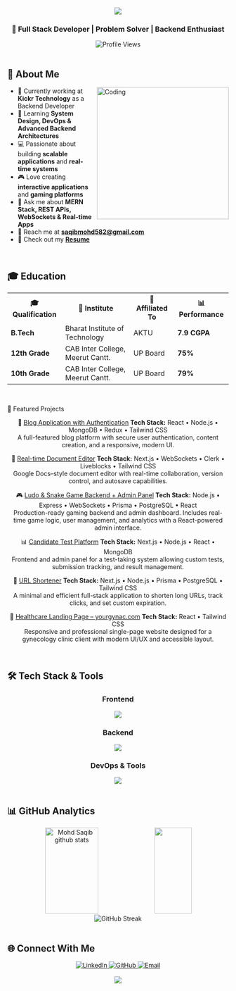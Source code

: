 <h1 align="center">
  <img src="https://readme-typing-svg.herokuapp.com/?font=Righteous&size=35&center=true&vCenter=true&width=500&height=70&duration=4000&lines=Hi+There!+👋;+I'm+Mohd+Saqib!;" />
</h1>

<h3 align="center">🚀 Full Stack Developer | Problem Solver | Backend Enthusiast</h3>

<div align="center">
  <img src="https://komarev.com/ghpvc/?username=saqib001-github&label=Profile%20views&color=0e75b6&style=flat" alt="Profile Views" />
</div>

<br>

## 🎯 About Me

<img align="right" alt="Coding" width="300" src="https://cdn.dribbble.com/users/1162077/screenshots/3848914/programmer.gif">

- 🏢 Currently working at **Kickr Technology** as a Backend Developer
- 🌱 Learning **System Design, DevOps & Advanced Backend Architectures**
- 💻 Passionate about building **scalable applications** and **real-time systems**
- 🎮 Love creating **interactive applications** and **gaming platforms**
- 💬 Ask me about **MERN Stack, REST APIs, WebSockets & Real-time Apps**
- 📧 Reach me at **saqibmohd582@gmail.com**
- 📄 Check out my [**Resume**](https://docs.google.com/document/d/16VmOBbNGzM5V-ydIzqwfEo7zMv48uCLK/edit?usp=sharing&ouid=112916712414969120758&rtpof=true&sd=true)

<br clear="both">

## 🎓 Education

<div align="center">
<table>
  <tr>
    <th>🎓 Qualification</th>
    <th>🏫 Institute</th>
    <th>🔗 Affiliated To</th>
    <th>📊 Performance</th>
  </tr>
  <tr>
    <td><strong>B.Tech</strong></td>
    <td>Bharat Institute of Technology</td>
    <td>AKTU</td>
    <td><strong>7.9 CGPA</strong></td>
  </tr>
  <tr>
    <td><strong>12th Grade</strong></td>
    <td>CAB Inter College, Meerut Cantt.</td>
    <td>UP Board</td>
    <td><strong>75%</strong></td>
  </tr>
  <tr>
    <td><strong>10th Grade</strong></td>
    <td>CAB Inter College, Meerut Cantt.</td>
    <td>UP Board</td>
    <td><strong>79%</strong></td>
  </tr>
</table>
</div>

<br>

 🚀 Featured Projects
<div align="center">

 📝 [Blog Application with Authentication](https://github.com/saqib001-github/blog-app)
**Tech Stack:** React • Node.js • MongoDB • Redux • Tailwind CSS  
A full-featured blog platform with secure user authentication, content creation, and a responsive, modern UI.

 📄 [Real-time Document Editor](https://github.com/saqib001-github/document-editor)
**Tech Stack:** Next.js • WebSockets • Clerk • Liveblocks • Tailwind CSS  
Google Docs–style document editor with real-time collaboration, version control, and autosave capabilities.

 🎮 [Ludo & Snake Game Backend + Admin Panel](https://github.com/saqib001-github/ludo-game-backend)
**Tech Stack:** Node.js • Express • WebSockets • Prisma • PostgreSQL • React  
Production-ready gaming backend and admin dashboard. Includes real-time game logic, user management, and analytics with a React-powered admin interface.

 📊 [Candidate Test Platform](https://github.com/saqib001-github/test-platform)
**Tech Stack:** Next.js • Node.js • React • MongoDB  
Frontend and admin panel for a test-taking system allowing custom tests, submission tracking, and result management.

 🔗 [URL Shortener](https://github.com/saqib001-github/url-shortener)
**Tech Stack:** Next.js • Node.js • Prisma • PostgreSQL • Tailwind CSS  
A minimal and efficient full-stack application to shorten long URLs, track clicks, and set custom expiration.

 🏥 [Healthcare Landing Page – yourgynac.com](https://yourgynac.com)
**Tech Stack:** React • Tailwind CSS  
Responsive and professional single-page website designed for a gynecology clinic client with modern UI/UX and accessible layout.

</div>


<br>

## 🛠️ Tech Stack & Tools

<div align="center">

### Frontend
<img src="https://skillicons.dev/icons?i=react,nextjs,html,css,js,tailwind" />

### Backend
<img src="https://skillicons.dev/icons?i=nodejs,express,mongodb,postman" />

### DevOps & Tools
<img src="https://skillicons.dev/icons?i=docker,git,github,figma,cpp" />

</div>

<br>

## 📊 GitHub Analytics

<div align="center">
  <img width="49%" height="195px" src="https://github-readme-stats.vercel.app/api?username=saqib001-github&show_icons=true&count_private=true&hide_border=true&title_color=00b4d8&icon_color=00b4d8&text_color=c9d1d9&bg_color=0d1117" alt="Mohd Saqib github stats" /> 
  
  <img width="41%" height="195px" src="https://github-readme-stats.vercel.app/api/top-langs/?username=saqib001-github&layout=compact&hide_border=true&title_color=00b4d8&text_color=c9d1d9&bg_color=0d1117" />
</div>

<div align="center">
  <img src="https://github-readme-streak-stats.herokuapp.com/?user=saqib001-github&theme=tokyonight&hide_border=true" alt="GitHub Streak" />
</div>

<br>

## 🌐 Connect With Me

<div align="center">
  <a href="https://www.linkedin.com/in/saqib001/" target="_blank">
    <img src="https://img.shields.io/badge/-LinkedIn-0077B5?style=for-the-badge&logo=linkedin&logoColor=white" alt="LinkedIn"/>
  </a>
  <a href="https://github.com/saqib001-github" target="_blank">
    <img src="https://img.shields.io/badge/-GitHub-181717?style=for-the-badge&logo=github&logoColor=white" alt="GitHub"/>
  </a>
  <a href="mailto:saqibmohd582@gmail.com">
    <img src="https://img.shields.io/badge/-Email-D14836?style=for-the-badge&logo=gmail&logoColor=white" alt="Email"/>
  </a>
</div>

<br>

<div align="center">
  <img src="https://capsule-render.vercel.app/api?type=waving&color=gradient&height=100&section=footer"/>
</div>

